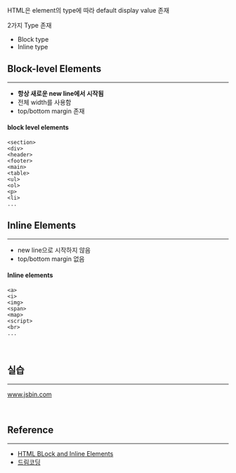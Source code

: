 HTML은 element의 type에 따라 default display value 존재  

2가지 Type 존재
- Block type
- Inline type 

## Block-level Elements
---
- __항상 새로운 new line에서 시작됨__
- 전체 width를 사용함
- top/bottom margin 존재

#### block level elements
```
<section>
<div>
<header>
<footer>
<main>
<table>
<ul>
<ol>
<p>
<li>
...
```

## Inline Elements
---
- new line으로 시작하지 않음
- top/bottom margin 없음

#### Inline elements
```
<a>
<i>
<img>
<span>
<map>
<script>
<br>
...
```

<br>

## 실습
---

www.jsbin.com

<br>

## Reference
---

- [HTML BLock and Inline Elements](https://www.w3schools.com/html/html_blocks.asp)  
- [드림코딩](https://www.youtube.com/watch?v=OoA70D2TE0A&list=PLv2d7VI9OotQ1F92Jp9Ce7ovHEsuRQB3Y&index=6)